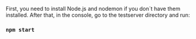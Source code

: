 First, you need to install Node.js and nodemon if you don´t have them installed.
After that, in the console, go to the testserver directory and run:

### `npm start`

 
